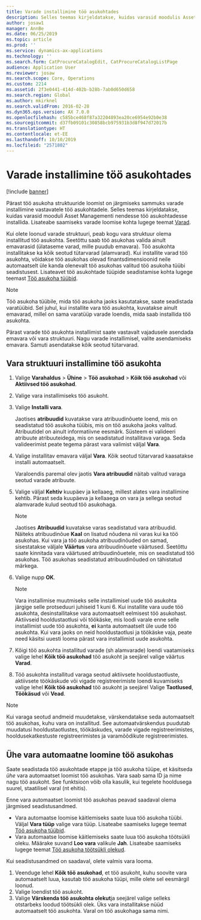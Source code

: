 ```yaml
---
title: Varade installimine töö asukohtades
description: Selles teemas kirjeldatakse, kuidas varasid moodulis Asset Management installida.
author: josaw1
manager: AnnBe
ms.date: 06/25/2019
ms.topic: article
ms.prod: ''
ms.service: dynamics-ax-applications
ms.technology: ''
ms.search.form: CatProcureCatalogEdit, CatProcureCatalogListPage
audience: Application User
ms.reviewer: josaw
ms.search.scope: Core, Operations
ms.custom: 2214
ms.assetid: 2f3e0441-414d-402b-b28b-7ab0d650d658
ms.search.region: Global
ms.author: mkirknel
ms.search.validFrom: 2016-02-28
ms.dyn365.ops.version: AX 7.0.0
ms.openlocfilehash: c585bce468f87a32204893ea20ce6954e92b0e38
ms.sourcegitcommit: d37fb09101c30858bcb975931b3d8f947d72017b
ms.translationtype: HT
ms.contentlocale: et-EE
ms.lasthandoff: 10/10/2019
ms.locfileid: "2571802"
---
```

# <a name="install-assets-on-functional-locations"></a>Varade installimine töö asukohtades

[!include [banner](../../includes/banner.md)]

 

Pärast töö asukoha struktuuride loomist on järgmiseks sammuks varade installimine vastavatele töö asukohtadele. Selles teemas kirjeldatakse, kuidas varasid mooduli Asset Managementi nendesse töö asukohtadesse installida. Lisateabe saamiseks varade loomise kohta lugege teemat [Varad](../objects/introduction-to-objects.md).

Kui olete loonud varade struktuuri, peab kogu vara struktuur olema installitud töö asukohta. Seetõttu saab töö asukohas valida ainult emavarasid (ülataseme varad, mille puudub emavara). Töö asukohta installitakse ka kõik seotud tütarvarad (alamvarad). Kui installite varad töö asukohta, võidakse töö asukohas olevad finantsdimensioonid neile automaatselt üle kanda olenevalt töö asukohas valitud töö asukoha tüübi seadistusest. Lisateavet töö asukohtade tüüpide seadistamise kohta lugege teemast [Töö asukoha tüübid](../setup-for-functional-locations/functional-location-types.md).

> [!NOTE]
> Töö asukoha tüübile, mida töö asukoha jaoks kasutatakse, saate seadistada varatüübid. Sel juhul, kui installite vara töö asukohta, kuvatakse ainult emavarad, millel on sama varatüüp varade loendis, mida saab installida töö asukohta.

Pärast varade töö asukohta installimist saate vastavalt vajadusele asendada emavara või vara struktuuri. Nagu varade installimisel, valite asendamiseks emavara. Samuti asendatakse kõik seotud tütarvarad. 


## <a name="install-an-asset-structure-on-a-functional-location"></a>Vara struktuuri installimine töö asukohta

1. Valige **Varahaldus** \> **Ühine** \> **Töö asukohad** \> **Kõik töö asukohad** või **Aktiivsed töö asukohad**.
2. Valige vara installimiseks töö asukoht.
3. Valige **Installi vara**.

    Jaotises **atribuudid** kuvatakse vara atribuudinõuete loend, mis on seadistatud töö asukoha tüübis, mis on töö asukoha jaoks valitud. Atribuutidel on ainult informatiivne eesmärk. Süsteem ei valideeri atribuute atribuuteidega, mis on seadistatud installitava varaga. Seda valideerimist peate tegema pärast vara valimist väljal **Vara**.

4. Valige installitav emavara väljal **Vara**. Kõik seotud tütarvarad kaasatakse installi automaatselt.

    Varaloendis paremal olev jaotis **Vara atribuudid** näitab valitud varaga seotud varade atribuute.

5. Valige väljal **Kehtiv** kuupäev ja kellaaeg, millest alates vara installimine kehtib. Pärast seda kuupäeva ja kellaaega on vara ja sellega seotud alamvarade kulud seotud töö asukohaga.

    > [!NOTE]
    > Jaotises **Atribuudid** kuvatakse varas seadistatud vara atribuudid. Näiteks atribuudinõue **Kaal** on lisatud nõudena nii varas kui ka töö asukohas. Kui vara ja töö asukoha atribuudinõuded on samad, sisestatakse väljale **Väärtus** vara atribuudinõuete väärtused. Seetõttu saate kinnitada vara väärtused atribuudinõuetele, mis on seadistatud töö asukohas. Töö asukohas seadistatud atribuudinõuded on tähistatud märkega.

6. Valige nupp **OK**.

    > [!NOTE]
    > Vara installimise muutmiseks selle installimisel uude töö asukohta järgige selle protseduuri juhiseid 1 kuni 6. Kui installite vara uude töö asukohta, desinstallitakse vara automaatselt eelmisest töö asukohast. Aktiivseid hooldustaotlusi või töökäske, mis loodi varale enne selle installimist uude töö asukohta, **ei** kanta automaatselt üle uude töö asukohta. Kui vara jaoks on neid hooldustaotlusi ja töökäske vaja, peate need käsitsi uuesti looma pärast vara installimist uude asukohta.

7. Kõigi töö asukohta installitud varade (sh alamvarade) loendi vaatamiseks valige lehel **Kõik töö asukohad** töö asukoht ja seejärel valige väärtus **Varad**.
8. Töö asukohta installitud varaga seotud aktiivsete hooldustaotluste, aktiivsete töökäskude või vigade registreerimiste loendi kuvamiseks valige lehel **Kõik töö asukohad** töö asukoht ja seejärel Valige **Taotlused**, **Töökäsud** või **Vead**.

> [!NOTE]
> Kui varaga seotud andmeid muudetakse, värskendatakse seda automaatselt töö asukohas, kuhu vara on installitud. See automaatvärskendus puudutab muudatusi hooldustaotlustes, töökäskudes, varade vigade registreerimistes, hooldusekatkestuste registreerimistes ja varamõõdikute registreerimistes.

## <a name="automatically-create-one-asset-on-a-functional-location"></a>Ühe vara automaatne loomine töö asukohas

Saate seadistada töö asukohtade etappe ja töö asukoha tüüpe, et käsitseda *ühe* vara automaatset loomist töö asukohas. Vara saab sama ID ja nime nagu töö asukoht. See funktsioon võib olla kasulik, kui tegelete hooldusega suurel, staatilisel varal (nt ehitis).

Enne vara automaatset loomist töö asukohas peavad saadaval olema järgmised seadistusandmed.

- Vara automaatse loomise käitlemiseks saate luua töö asukoha tüübi. Väljal **Vara tüüp** valige vara tüüp. Lisateabe saamiseks lugege teemat [Töö asukoha tüübid](../setup-for-functional-locations/functional-location-types.md).
- Vara automaatse loomise käitlemiseks saate luua töö asukoha töötsükli oleku. Määrake suvand **Loo vara** valikule **Jah**. Lisateabe saamiseks lugege teemat [Töö asukoha töötsükli olekud](../setup-for-functional-locations/functional-location-stages.md).

Kui seadistusandmed on saadaval, olete valmis vara looma.

1. Veenduge lehel **Kõik töö asukohad**, et töö asukoht, kuhu soovite vara automaatselt luua, kasutab töö asukoha tüüpi, mille olete sel eesmärgil loonud.
2. Valige loendist töö asukoht.
3. Valige **Värskenda töö asukohta olekut**ja seejärel valige selleks otstarbeks loodud töötsükli olek. Üks vara installitakse nüüd automaatselt töö asukohta. Varal on töö asukohaga sama nimi.
